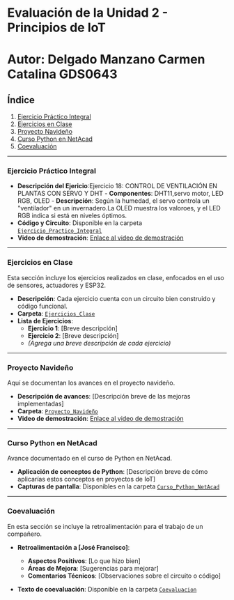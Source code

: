 
# Evaluación de la Unidad 2 - Principios de IoT
# Autor: Delgado Manzano Carmen Catalina    GDS0643

## Índice
1. [Ejercicio Práctico Integral](#ejercicio-práctico-integral)
2. [Ejercicios en Clase](#ejercicios-en-clase)
3. [Proyecto Navideño](#proyecto-navideño)
4. [Curso Python en NetAcad](#curso-python-en-netacad)
5. [Coevaluación](#coevaluación)

---

### Ejercicio Práctico Integral

- **Descripción del Ejericio**:Ejercicio 18: CONTROL DE VENTILACIÓN EN PLANTAS CON SERVO Y DHT
           -    **Componentes**: DHT11,servo motor, LED RGB, OLED
           -    **Descripción**: Según la humedad, el servo controla un "ventilador" en un 
               invernadero.La 
               OLED muestra los valoroes, y el LED RGB indica si está en niveles óptimos. 
- **Código y Circuito**: Disponible en la carpeta [`Ejercicio_Practico_Integral`](Ejercicio_Practico_Integral)
- **Video de demostración**: [Enlace al video de demostración](https://drive.google.com/drive/u/1/folders/1o47CB6RPJIRe-7IU7Vzuq3KmIt1-O2Zt)

---

### Ejercicios en Clase
Esta sección incluye los ejercicios realizados en clase, enfocados en el uso de sensores, actuadores y ESP32.

- **Descripción**: Cada ejercicio cuenta con un circuito bien construido y código funcional.
- **Carpeta**: [`Ejercicios_Clase`](Ejercicios_Clase)
- **Lista de Ejercicios**:
  - **Ejercicio 1**: [Breve descripción]
  - **Ejercicio 2**: [Breve descripción]
  - *(Agrega una breve descripción de cada ejercicio)*

---

### Proyecto Navideño
Aquí se documentan los avances en el proyecto navideño.

- **Descripción de avances**: [Descripción breve de las mejoras implementadas]
- **Carpeta**: [`Proyecto_Navideño`](Proyecto_Navideño)
- **Video de demostración**: [Enlace al video de demostración](enlace_al_video)

---

### Curso Python en NetAcad
Avance documentado en el curso de Python en NetAcad.

- **Aplicación de conceptos de Python**: [Descripción breve de cómo aplicarías estos conceptos en proyectos de IoT]
- **Capturas de pantalla**: Disponibles en la carpeta [`Curso_Python_NetAcad`](Curso_Python_NetAcad)

---

### Coevaluación
En esta sección se incluye la retroalimentación para el trabajo de un compañero.

- **Retroalimentación a [José Francisco]**:
  - **Aspectos Positivos**: [Lo que hizo bien]
  - **Áreas de Mejora**: [Sugerencias para mejorar]
  - **Comentarios Técnicos**: [Observaciones sobre el circuito o código]

- **Texto de coevaluación**: Disponible en la carpeta [`Coevaluacion`](Coevaluacion)

